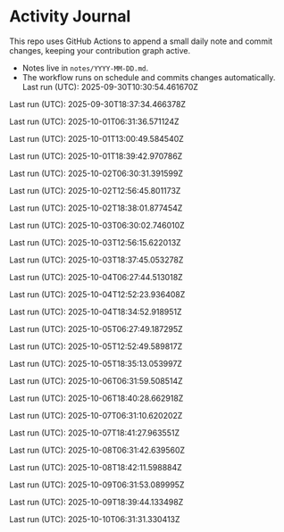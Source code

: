 # Activity Journal

This repo uses GitHub Actions to append a small daily note and commit changes, keeping your contribution graph active.

- Notes live in `notes/YYYY-MM-DD.md`.
- The workflow runs on schedule and commits changes automatically.
Last run (UTC): 2025-09-30T10:30:54.461670Z

Last run (UTC): 2025-09-30T18:37:34.466378Z

Last run (UTC): 2025-10-01T06:31:36.571124Z

Last run (UTC): 2025-10-01T13:00:49.584540Z

Last run (UTC): 2025-10-01T18:39:42.970786Z

Last run (UTC): 2025-10-02T06:30:31.391599Z

Last run (UTC): 2025-10-02T12:56:45.801173Z

Last run (UTC): 2025-10-02T18:38:01.877454Z

Last run (UTC): 2025-10-03T06:30:02.746010Z

Last run (UTC): 2025-10-03T12:56:15.622013Z

Last run (UTC): 2025-10-03T18:37:45.053278Z

Last run (UTC): 2025-10-04T06:27:44.513018Z

Last run (UTC): 2025-10-04T12:52:23.936408Z

Last run (UTC): 2025-10-04T18:34:52.918951Z

Last run (UTC): 2025-10-05T06:27:49.187295Z

Last run (UTC): 2025-10-05T12:52:49.589817Z

Last run (UTC): 2025-10-05T18:35:13.053997Z

Last run (UTC): 2025-10-06T06:31:59.508514Z

Last run (UTC): 2025-10-06T18:40:28.662918Z

Last run (UTC): 2025-10-07T06:31:10.620202Z

Last run (UTC): 2025-10-07T18:41:27.963551Z

Last run (UTC): 2025-10-08T06:31:42.639560Z

Last run (UTC): 2025-10-08T18:42:11.598884Z

Last run (UTC): 2025-10-09T06:31:53.089995Z

Last run (UTC): 2025-10-09T18:39:44.133498Z

Last run (UTC): 2025-10-10T06:31:31.330413Z
